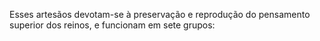 ﻿Esses artesãos devotam-se à preservação e reprodução do pensamento superior dos reinos, e funcionam em sete grupos: